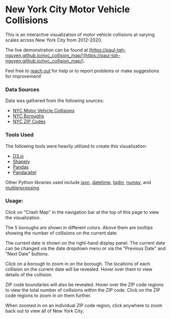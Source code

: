 # New York City Motor Vehicle Collisions 

This is an interactive visualization of motor vehicle collisions at varying scales across New York City from 2012-2020. 

The live demonstration can be found at [https://paul-tqh-nguyen.github.io/nyc_collision_map/](https://paul-tqh-nguyen.github.io/nyc_collision_map/).

Feel free to  [reach out](https://paul-tqh-nguyen.github.io/about/#contact)  for help or to report problems or make suggestions for improvement!

### Data Sources

Data was gathered from the following sources:
- [NYC Motor Vehicle Collisions](https://data.cityofnewyork.us/Public-Safety/Motor-Vehicle-Collisions-Crashes/h9gi-nx95)
- [NYC Boroughs](https://data.cityofnewyork.us/City-Government/Borough-Boundaries/tqmj-j8zm)
- [NYC ZIP Codes](https://github.com/fedhere/PUI2015_EC/blob/master/mam1612_EC/nyc-zip-code-tabulation-areas-polygons.geojson)

### Tools Used

The following tools were heavily utilized to create this visualization:

- [D3.js](https://d3js.org/)
- [Shapely](https://shapely.readthedocs.io/en/latest/manual.html)
- [Pandas](https://pandas.pydata.org/)
- [Pandarallel](https://github.com/nalepae/pandarallel)

Other Python libraries used include [json](https://docs.python.org/3/library/json.html),  [datetime](https://docs.python.org/3/library/datetime.html),  [tqdm](https://github.com/tqdm/tqdm),  [numpy](https://numpy.org/), and  [multiprocessing](https://docs.python.org/3/library/multiprocessing.html).

### Usage:

Click on "Crash Map" in the navigation bar at the top of this page to view the visualization.

The 5 boroughs are shown in different colors. Above them are tooltips showing the number of collisions on the current date.

The current date is shown on the right-hand display panel. The current date can be changed via the date dropdown menu or via the "Previous Date" and "Next Date" buttons.

Click on a borough to zoom in on the borough. The locations of each collision on the current date will be revealed. Hover over them to view details of the collision.

ZIP code boundaries will also be revealed. Hover over the ZIP code regions to view the total number of collisions within the ZIP code. Click on the ZIP code regions to zoom in on them further.

When zoomed in on an individual ZIP code region, click anywhere to zoom back out to view all of New York City.